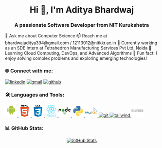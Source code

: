 <h1 align="center">Hi 👋, I'm Aditya Bhardwaj</h1> <h3 align="center">A passionate Software Developer from NIT Kurukshetra</h3>
💬 Ask me about Computer Science
📫 Reach me at bhardwajaditya394@gmail.com / 12113012@nitkkr.ac.in
🚀 Currently working as an SDE Intern at Tetrahedron Manufacturing Services Pvt Ltd, Noida
🌱 Learning Cloud Computing, DevOps, and Advanced Algorithms
🎯 Fun fact: I enjoy solving complex problems and exploring emerging technologies!
<h3 align="left">🌐 Connect with me:</h3> <p align="left"> <a href="https://www.linkedin.com/in/aditya2realnitkkr/" target="blank"><img align="center" src="https://cdn.jsdelivr.net/npm/simple-icons@3.0.1/icons/linkedin.svg" alt="linkedin" height="30" width="40" /></a> <a href="mailto:bhardwajaditya394@gmail.com"><img align="center" src="https://cdn.jsdelivr.net/npm/simple-icons@3.0.1/icons/gmail.svg" alt="gmail" height="30" width="40" /></a> <a href="https://github.com/Aditya2ReaLNITKKR" target="blank"><img align="center" src="https://cdn.jsdelivr.net/npm/simple-icons@3.0.1/icons/github.svg" alt="github" height="30" width="40" /></a> </p>
<h3 align="left">🛠 Languages and Tools:</h3> <p align="left"> <a href="https://developer.android.com" target="_blank"> <img src="https://raw.githubusercontent.com/devicons/devicon/master/icons/android/android-original-wordmark.svg" alt="android" width="40" height="40"/> </a> <a href="https://www.w3schools.com/html/" target="_blank"> <img src="https://raw.githubusercontent.com/devicons/devicon/master/icons/html5/html5-original-wordmark.svg" alt="html5" width="40" height="40"/> </a> <a href="https://www.w3schools.com/css/" target="_blank"> <img src="https://raw.githubusercontent.com/devicons/devicon/master/icons/css3/css3-original-wordmark.svg" alt="css3" width="40" height="40"/> </a> <a href="https://reactjs.org/" target="_blank"> <img src="https://raw.githubusercontent.com/devicons/devicon/master/icons/react/react-original-wordmark.svg" alt="react" width="40" height="40"/> </a> <a href="https://nodejs.org" target="_blank"> <img src="https://raw.githubusercontent.com/devicons/devicon/master/icons/nodejs/nodejs-original-wordmark.svg" alt="nodejs" width="40" height="40"/> </a> <a href="https://www.python.org" target="_blank"> <img src="https://raw.githubusercontent.com/devicons/devicon/master/icons/python/python-original.svg" alt="python" width="40" height="40"/> </a> <a href="https://www.mysql.com/" target="_blank"> <img src="https://raw.githubusercontent.com/devicons/devicon/master/icons/mysql/mysql-original-wordmark.svg" alt="mysql" width="40" height="40"/> </a> <a href="https://git-scm.com/" target="_blank"> <img src="https://www.vectorlogo.zone/logos/git-scm/git-scm-icon.svg" alt="git" width="40" height="40"/> </a> <a href="https://tailwindcss.com/" target="_blank"> <img src="https://www.vectorlogo.zone/logos/tailwindcss/tailwindcss-icon.svg" alt="tailwind" width="40" height="40"/> </a> <a href="https://expressjs.com" target="_blank"> <img src="https://raw.githubusercontent.com/devicons/devicon/master/icons/express/express-original-wordmark.svg" alt="express" width="40" height="40"/> </a> </p>
<h3 align="left">📊 GitHub Stats:</h3> <p align="center"> <a href="https://github.com/Aditya2ReaLNITKKR"> <img src="https://github-readme-stats.vercel.app/api?username=Aditya2ReaLNITKKR&show_icons=true&theme=radical" alt="GitHub Stats" /> </a> </p>
